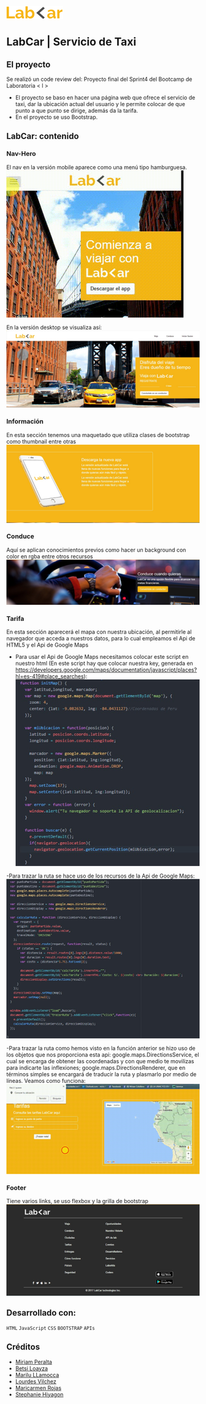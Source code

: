 ![LabCar](assets/img/logo.png)

# LabCar | Servicio de Taxi

## El proyecto
Se realizó un code review del:
Proyecto final del Sprint4 del Bootcamp de Laboratoria < l >

- El proyecto se baso en hacer una página web que ofrece el servicio de taxi, dar la ubicación actual del usuario y le permite colocar de que punto a que punto se dirige, además da la tarifa.
- En el proyecto se uso Bootstrap.

## LabCar: contenido

### Nav-Hero
El nav en la versión mobile aparece como una menú tipo hamburguesa.<br/>
![gif-nav](assets/img-read/nav-hero.gif)

En la versión desktop se visualiza así:
![Navbar](assets/img-read/nav-hero.jpg)

### Información
En esta sección tenemos una maquetado que utiliza clases de bootstrap como thumbnail entre otras<br/>
![Información](assets/img-read/info.jpg)

### Conduce
Aquí se aplican conocimientos previos como hacer un background con color en rgba entre otros recursos<br/>
![Conduce](assets/img-read/conduce.jpg)


### Tarifa
En esta sección aparecerá el mapa con nuestra ubicación, al permitirle al navegador que acceda a nuestros datos, para lo cual empleamos el Api de HTML5 y el Api de Google Maps<br/>
- Para usar el Api de Google Maps necesitamos colocar este script en nuestro html (En este script hay que colocar nuestra key, generada en https://developers.google.com/maps/documentation/javascript/places?hl=es-419#place_searches): <script async defer src="https://maps.googleapis.com/maps/api/js?key=YOUR-KEY&callback=FUNCION&libraries=places"
  type="text/javascript"></script>
![Función para obtener ubicación](assets/img-read/miUbicacion.jpg)

-Para trazar la ruta se hace uso de los recursos de la Api de Google Maps:
![Función para trazar ruta](assets/img-read/trazar.jpg)

-Para trazar la ruta como hemos visto en la función anterior se hizo uso de los objetos que nos proporciona esta api: google.maps.DirectionsService, el cual se encarga de obtener las coordenadas y con que medio te movilizas para indicarte las inflexiones;
google.maps.DirectionsRenderer, que en términos simples se encargará de traducir la ruta y plasmarlo por medio de líneas. Veamos como funciona: <br/>
![gif-tarifa](assets/img-read/trazar.gif)


### Footer
Tiene varios links, se uso flexbox y la grilla de bootstrap <br/>
![Footer](assets/img-read/footer.jpg)

## Desarrollado con:

`HTML` `JavaScript` `CSS` `BOOTSTRAP` `APIs`  

##  Créditos
* [Miriam Peralta](https://github.com/miriampc)
* [Betsi Loayza](https://github.com/betsiana)
* [Marilu LLamocca](https://github.com/Maryleo3007)
* [Lourdes Vilchez](https://github.com/lulublondet)
* [Maricarmen Rojas](https://github.com/maiart46rrrrrrr)
* [Stephanie Hiyagon](https://github.com/stephHiyagon)
